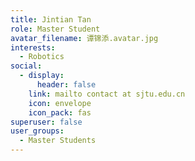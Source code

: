 ```yaml
---
title: Jintian Tan
role: Master Student
avatar_filename: 谭锦添.avatar.jpg
interests:
  - Robotics
social:
  - display:
      header: false
    link: mailto contact at sjtu.edu.cn
    icon: envelope
    icon_pack: fas
superuser: false
user_groups:
  - Master Students
---
```

